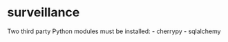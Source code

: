 surveillance
============
Two third party Python modules must be installed:
	- cherrypy
	- sqlalchemy